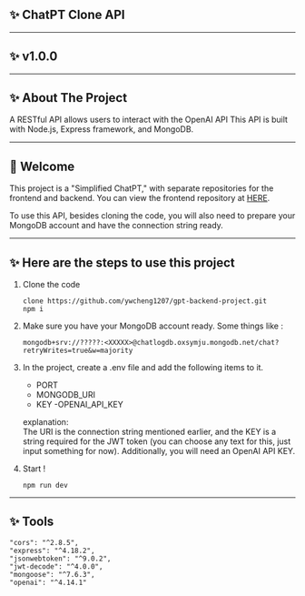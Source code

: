 ## ✨ ChatPT Clone  API
---
## ✨ v1.0.0
---
## ✨ About The Project
A RESTful API allows users to interact with the OpenAI API This API is built with Node.js, Express framework, and MongoDB.

---
## 👋 Welcome

This project is a "Simplified ChatPT," with separate repositories for the frontend and backend. You can view the frontend repository at [HERE](https://github.com/ywcheng1207/gpt-frontend-project). 

To use this API, besides cloning the code, you will also need to prepare your MongoDB account and have the connection string ready.

---
## ✨ Here are the steps to use this project
1. Clone the code 
    ```
    clone https://github.com/ywcheng1207/gpt-backend-project.git
    npm i
    ```
2. Make sure you have your MongoDB account ready. Some things like  :
    ```
    mongodb+srv://?????:<XXXXX>@chatlogdb.oxsymju.mongodb.net/chat?retryWrites=true&w=majority
    ```
3. In the project, create a .env file and add the following items to it. 
    - PORT
    - MONGODB_URI
    - KEY
    -OPENAI_API_KEY

    explanation: </br>
    The URI is the connection string mentioned earlier, and the KEY is a string required for the JWT token (you can choose any text for this, just input something for now). Additionally, you will need an OpenAI API KEY.

4. Start !
    ```
    npm run dev
    ```

---

## ✨ Tools 
    "cors": "^2.8.5",
    "express": "^4.18.2",
    "jsonwebtoken": "^9.0.2",
    "jwt-decode": "^4.0.0",
    "mongoose": "^7.6.3",
    "openai": "^4.14.1"
